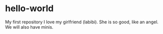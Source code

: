 # hello-world
My first repository
I love my girlfriend (labibi). She is so good, like an angel.
We will also have  minis.
